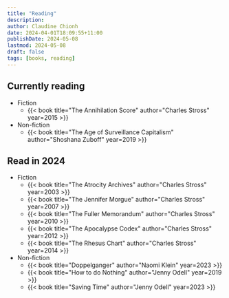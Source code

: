 ```yaml
---
title: "Reading"
description:
author: Claudine Chionh
date: 2024-04-01T18:09:55+11:00
publishDate: 2024-05-08
lastmod: 2024-05-08
draft: false
tags: [books, reading]
---
```


## Currently reading

* Fiction
    * {{< book title="The Annihilation Score" author="Charles Stross" year=2015 >}}
* Non-fiction
    * {{< book title="The Age of Surveillance Capitalism" author="Shoshana Zuboff" year=2019 >}}

## Read in 2024

* Fiction
    * {{< book title="The Atrocity Archives" author="Charles Stross" year=2003 >}}
    * {{< book title="The Jennifer Morgue" author="Charles Stross" year=2007 >}}
    * {{< book title="The Fuller Memorandum" author="Charles Stross" year=2010 >}}
    * {{< book title="The Apocalypse Codex" author="Charles Stross" year=2012 >}}
    * {{< book title="The Rhesus Chart" author="Charles Stross" year=2014 >}}
* Non-fiction
    * {{< book title="Doppelganger" author="Naomi Klein" year=2023 >}}
    * {{< book title="How to do Nothing" author="Jenny Odell" year=2019 >}}
    * {{< book title="Saving Time" author="Jenny Odell" year=2023 >}}
